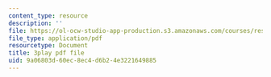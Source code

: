 ```yaml
---
content_type: resource
description: ''
file: https://ol-ocw-studio-app-production.s3.amazonaws.com/courses/res-10-s95-physics-of-covid-19-transmission-fall-2020/9a06803d60ec8ec4d6b24e3221649885_ePKxMVfPmws.pdf
file_type: application/pdf
resourcetype: Document
title: 3play pdf file
uid: 9a06803d-60ec-8ec4-d6b2-4e3221649885
---
```

